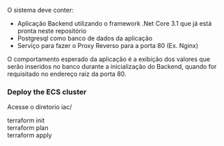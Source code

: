 O sistema deve conter:
- Aplicação Backend utilizando o framework .Net Core 3.1 que já está pronta neste repositório
- Postgresql como banco de dados da aplicação
- Serviço para fazer o Proxy Reverso para a porta 80 (Ex. Nginx)

O comportamento esperado da aplicação é a exibição dos valores que serão inseridos no banco durante a inicialização do Backend, quando for requisitado no endereço raiz da porta 80.

### Deploy the ECS cluster
Acesse o diretorio iac/

terraform init <br/>
terraform plan <br/>
terraform apply



